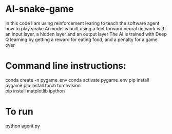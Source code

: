 # AI-snake-game


In this code I am using reinforcement learing to teach the software agent how to play snake
Ai model is built using a feet forward neural network with an input layer, a hidden layer and an output layer
The AI is trained with Deep Q learning by getting a reward for eating food, and a penalty for a game over

# Command line instructions:
conda create -n pygame_env
conda activate pygame_env
pip install pygame
pip install torch torchvision  
pip install matplotlib ipython

# To run
python agent.py




